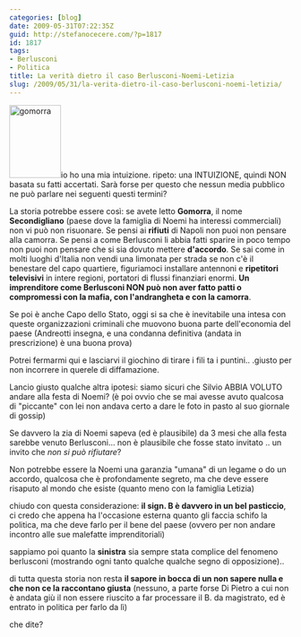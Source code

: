 ```yaml
---
categories: [blog]
date: 2009-05-31T07:22:35Z
guid: http://stefanocecere.com/?p=1817
id: 1817
tags:
- Berlusconi
- Politica
title: La verità dietro il caso Berlusconi-Noemi-Letizia
slug: /2009/05/31/la-verita-dietro-il-caso-berlusconi-noemi-letizia/
---
```


<img class="alignleft size-full wp-image-1823" title="gomorra" src="http://stefanocecere.com/wp-content/uploads/sites/3/2009/05/gomorra.jpg" alt="gomorra" width="92" height="130" />io ho una mia intuizione. ripeto: una INTUIZIONE, quindi NON basata su fatti accertati. Sarà forse per questo che nessun media pubblico ne può parlare nei seguenti questi termini?

La storia potrebbe essere così: se avete letto **Gomorra**, il nome **Secondigliano** (paese dove la famiglia di Noemi ha interessi commerciali) non vi può non risuonare. Se pensi ai **rifiuti** di Napoli non puoi non pensare alla camorra. Se pensi a come Berlusconi li abbia fatti sparire in poco tempo non puoi non pensare che si sia dovuto mettere **d'accordo**. Se sai come in molti luoghi d'Italia non vendi una limonata per strada se non c'è il benestare del capo quartiere, figuriamoci installare antennoni e **ripetitori televisivi** in intere regioni, portatori di flussi finanziari enormi. **Un imprenditore come Berlusconi NON può non aver fatto patti o compromessi con la mafia, con l'andrangheta e con la camorra**.

Se poi è anche Capo dello Stato, oggi si sa che è inevitabile una intesa con queste organizzazioni criminali che muovono buona parte dell'economia del paese (Andreotti insegna, e una condanna definitiva (andata in prescrizione) è una buona prova)

Potrei fermarmi qui e lasciarvi il giochino di tirare i fili ta i puntini.. .giusto per non incorrere in querele di diffamazione.

Lancio giusto qualche altra ipotesi: siamo sicuri che Silvio ABBIA VOLUTO andare alla festa di Noemi? (è poi ovvio che se mai avesse avuto qualcosa di "piccante" con lei non andava certo a dare le foto in pasto al suo giornale di gossip)

Se davvero la zia di Noemi sapeva (ed è plausibile) da 3 mesi che alla festa sarebbe venuto Berlusconi… non è plausibile che fosse stato invitato .. un invito che _non si può rifiutare_?

Non potrebbe essere la Noemi una garanzia "umana" di un legame o do un accordo, qualcosa che è profondamente segreto, ma che deve essere risaputo al mondo che esiste (quanto meno con la famiglia Letizia)

chiudo con questa considerazione: **il sign. B è davvero in un bel pasticcio**, ci credo che appena ha l'occasione esterna quanto gli faccia schifo la politica, ma che deve farlo per il bene del paese (ovvero per non andare incontro alle sue malefatte imprenditoriali)

sappiamo poi quanto la **sinistra** sia sempre stata complice del fenomeno berlusconi (mostrando ogni tanto qualche qualche segno di opposizione)..

di tutta questa storia non resta **il sapore in bocca di un non sapere nulla e che non ce la raccontano giusta** (nessuno, a parte forse Di Pietro a cui non è andata giù il non essere riuscito a far processare il B. da magistrato, ed è entrato in politica per farlo da lì)

che dite?